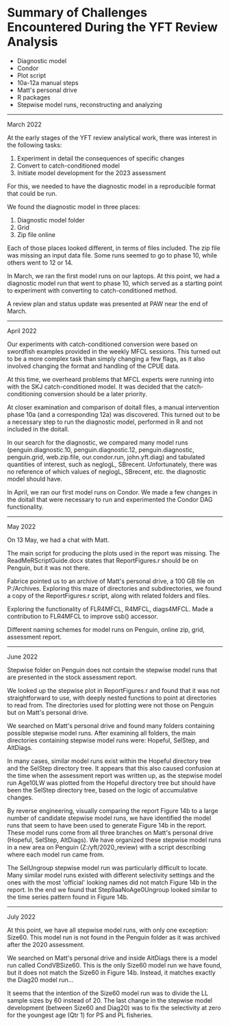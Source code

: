 # Summary of Challenges Encountered During the YFT Review Analysis

- Diagnostic model
- Condor
- Plot script
- 10a-12a manual steps
- Matt's personal drive
- R packages
- Stepwise model runs, reconstructing and analyzing

--------------------------------------------------------------------------------

March 2022

At the early stages of the YFT review analytical work, there was interest in the
following tasks:

1. Experiment in detail the consequences of specific changes
2. Convert to catch-conditioned model
3. Initiate model development for the 2023 assessment

For this, we needed to have the diagnostic model in a reproducible format that
could be run.

We found the diagnostic model in three places:

1. Diagnostic model folder
2. Grid
3. Zip file online

Each of those places looked different, in terms of files included. The zip file
was missing an input data file. Some runs seemed to go to phase 10, while others
went to 12 or 14.

In March, we ran the first model runs on our laptops. At this point, we had a
diagnostic model run that went to phase 10, which served as a starting point to
experiment with converting to catch-conditioned method.

A review plan and status update was presented at PAW near the end of March.

--------------------------------------------------------------------------------

April 2022

Our experiments with catch-conditioned conversion were based on swordfish
examples provided in the weekly MFCL sessions. This turned out to be a more
complex task than simply changing a few flags, as it also involved changing the
format and handling of the CPUE data.

At this time, we overheard problems that MFCL experts were running into with the
SKJ catch-conditioned model. It was decided that the catch-conditioning
conversion should be a later priority.

At closer examination and comparison of doitall files, a manual intervention
phase 10a (and a corresponding 12a) was discovered. This turned out to be a
necessary step to run the diagnostic model, performed in R and not included in
the doitall.

In our search for the diagnostic, we compared many model runs
(penguin.diagnostic.10, penguin.diagnostic.12, penguin.diagnostic, penguin.grid,
web.zip.file, our.condor.run, john.yft.diag) and tabulated quantities of
interest, such as neglogL, SBrecent. Unfortunately, there was no reference of
which values of neglogL, SBrecent, etc. the diagnostic model should have.

In April, we ran our first model runs on Condor. We made a few changes in the
doitall that were necessary to run and experimented the Condor DAG
functionality.

--------------------------------------------------------------------------------

May 2022

On 13 May, we had a chat with Matt.

The main script for producing the plots used in the report was missing. The
ReadMeRScriptGuide.docx states that ReportFigures.r should be on Penguin, but it
was not there.

Fabrice pointed us to an archive of Matt's personal drive, a 100 GB file on
P:/Archives. Exploring this maze of directories and subdirectories, we found a
copy of the ReportFigures.r script, along with related folders and files.

Exploring the functionality of FLR4MFCL, R4MFCL, diags4MFCL. Made a contribution
to FLR4MFCL to improve ssb() accessor.

Different naming schemes for model runs on Penguin, online zip, grid, assessment
report.

--------------------------------------------------------------------------------

June 2022

Stepwise folder on Penguin does not contain the stepwise model runs that are
presented in the stock assessment report.

We looked up the stepwise plot in ReportFigures.r and found that it was not
straightforward to use, with deeply nested functions to point at directories to
read from. The directories used for plotting were not those on Penguin but on
Matt's personal drive.

We searched on Matt's personal drive and found many folders containing possible
stepwise model runs. After examining all folders, the main directories
containing stepwise model runs were: Hopeful, SelStep, and AltDiags.

In many cases, similar model runs exist within the Hopeful directory tree and
the SelStep directory tree. It appears that this also caused confusion at the
time when the assessment report was written up, as the stepwise model run
Age10LW was plotted from the Hopeful directory tree but should have been the
SelStep directory tree, based on the logic of accumulative changes.

By reverse engineering, visually comparing the report Figure 14b to a large
number of candidate stepwise model runs, we have identified the model runs that
seem to have been used to generate Figure 14b in the report. These model runs
come from all three branches on Matt's personal drive (Hopeful, SelStep,
AltDiags). We have organized these stepwise model runs in a new area on Penguin
(Z:/yft/2020_review) with a script describing where each model run came from.

The SelUngroup stepwise model run was particularly difficult to locate. Many
similar model runs existed with different selectivity settings and the ones with
the most 'official' looking names did not match Figure 14b in the report. In the
end we found that Step9aaNoAge0Ungroup looked similar to the time series pattern
found in Figure 14b.

--------------------------------------------------------------------------------

July 2022

At this point, we have all stepwise model runs, with only one exception: Size60.
This model run is not found in the Penguin folder as it was archived after the
2020 assessment.

We searched on Matt's personal drive and inside AltDiags there is a model run
called CondVBSize60. This is the only Size60 model run we have found, but it
does not match the Size60 in Figure 14b. Instead, it matches exactly the Diag20
model run...

It seems that the intention of the Size60 model run was to divide the LL sample
sizes by 60 instead of 20. The last change in the stepwise model development
(between Size60 and Diag20) was to fix the selectivity at zero for the youngest
age (Qtr 1) for PS and PL fisheries.
